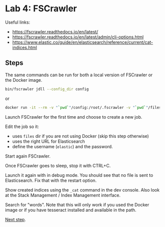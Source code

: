 # Lab 4: FSCrawler

Useful links:

* <https://fscrawler.readthedocs.io/en/latest/>
* <https://fscrawler.readthedocs.io/en/latest/admin/cli-options.html>
* <https://www.elastic.co/guide/en/elasticsearch/reference/current/cat-indices.html>

## Steps

The same commands can be run for both a local version of FSCrawler or the Docker image.

```sh
bin/fscrawler jdll --config_dir config
```

or

```sh
docker run -it --rm -v "`pwd`"/config:/root/.fscrawler -v "`pwd`"/files:/tmp/es:ro dadoonet/fscrawler fscrawler jdll
```

Launch FSCrawler for the first time and choose to create a new job.

Edit the job so it:

* uses `files` dir if you are not using Docker (skip this step otherwise)
* uses the right URL for Elasticsearch
* define the username (`elastic`) and the password.

Start again FSCrawler.

Once FSCrawler goes to sleep, stop it with CTRL+C.

Launch it again with in debug mode. You should see that no file is sent to Elasticsearch.
Fix that with the restart option.

Show created indices using the `_cat` command in the dev console.
Also look at the Stack Management / Index Management interface.

Search for "words". Note that this will only work if you used the Docker image or if you have tesseract installed and available in the path.

[Next step](lab5.md).
